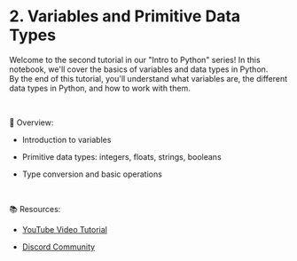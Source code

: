# 2. Variables and Primitive Data Types

Welcome to the second tutorial in our "Intro to Python" series! In this notebook, we'll cover the basics of variables and data types in Python.  
By the end of this tutorial, you'll understand what variables are, the different data types in Python, and how to work with them.

<br>

📃 Overview:

- Introduction to variables

- Primitive data types: integers, floats, strings, booleans

- Type conversion and basic operations

<br>

📚 Resources:

- [YouTube Video Tutorial](https://www.youtube.com/watch?v=DFEz-CglTRs&list=PLV57UHaznOBloZAvTazMzaFUkEl2EygNG&index=2)

- [Discord Community](https://discord.gg/7ZzmGWQR)
